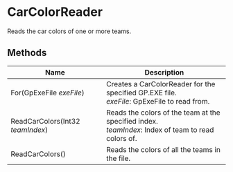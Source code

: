 # CarColorReader

Reads the car colors of one or more teams.

## Methods

| Name  | Description  |
|-------|--------------|
| For(GpExeFile *exeFile*)  | Creates a CarColorReader for the specified GP.EXE file.<br />*exeFile*: GpExeFile to read from.<br />  |
| ReadCarColors(Int32 *teamIndex*)  | Reads the colors of the team at the specified index.<br />*teamIndex*: Index of team to read colors of.<br />  |
| ReadCarColors()  | Reads the colors of all the teams in the file.  |


